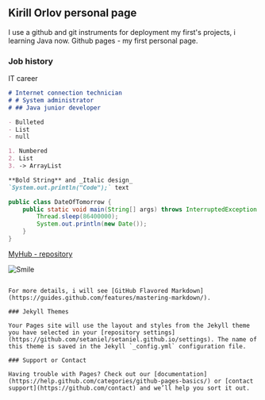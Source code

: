 ## Kirill Orlov personal page

I use a github and git instruments for deployment my first's projects, i learning Java now.
Github pages - my first personal page.

### Job history

IT career

```markdown
# Internet connection technician
# # System administrator
# ## Java junior developer

- Bulleted
- List
- null

1. Numbered
2. List
3. -> ArrayList

**Bold String** and _Italic design_ 
`System.out.println("Code");` text
```
```java
public class DateOfTomorrow {
    public static void main(String[] args) throws InterruptedException {
        Thread.sleep(86400000);
        System.out.println(new Date());
    }
}
```

[MyHub - repository](https://github.com/setaniel) 


![Smile](https://wallbox.ru/wallpapers/main2/201719/fon-ulybka-ocki-temnye-smajlik.jpg)



```

For more details, i will see [GitHub Flavored Markdown](https://guides.github.com/features/mastering-markdown/).

### Jekyll Themes

Your Pages site will use the layout and styles from the Jekyll theme you have selected in your [repository settings](https://github.com/setaniel/setaniel.github.io/settings). The name of this theme is saved in the Jekyll `_config.yml` configuration file.

### Support or Contact

Having trouble with Pages? Check out our [documentation](https://help.github.com/categories/github-pages-basics/) or [contact support](https://github.com/contact) and we’ll help you sort it out.
